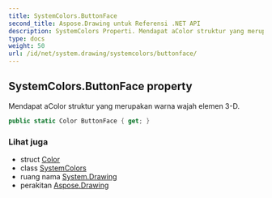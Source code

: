```yaml
---
title: SystemColors.ButtonFace
second_title: Aspose.Drawing untuk Referensi .NET API
description: SystemColors Properti. Mendapat aColor struktur yang merupakan warna wajah elemen 3D.
type: docs
weight: 50
url: /id/net/system.drawing/systemcolors/buttonface/
---
```

## SystemColors.ButtonFace property

Mendapat aColor struktur yang merupakan warna wajah elemen 3-D.

```csharp
public static Color ButtonFace { get; }
```

### Lihat juga

* struct [Color](../../color/)
* class [SystemColors](../)
* ruang nama [System.Drawing](../../systemcolors/)
* perakitan [Aspose.Drawing](../../../)


